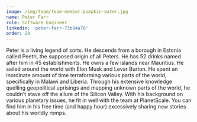 ```yaml
---
image: /img/team/team-member-pumpkin-eater.jpg
name: Peter Farr
role: Software Engineer
linkedin: 'peter-farr-73b84a76'
order: 20
---
```


Peter is a living legend of sorts. He descends from a borough in Estonia called Peetri, the supposed origin of all Peters. He has 52 drinks named after him in 45 establishments. He owns a few islands near Mauritius. He sailed around the world with Elon Musk and Levar Burton. He spent an inordinate amount of time terraforming various parts of the world, specifically in Malawi and Liberia. Through his extensive knowledge quelling geopolitical uprisings and mapping unknown parts of the world, he couldn't stave off the allure of the Silicon Valley. With his background on various planetary issues, he fit in well with the team at PlanetScale. You can find him in his free time (and happy hour) excessively sharing new stories about his worldly romps.
